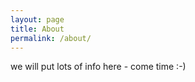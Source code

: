 ```yaml
---
layout: page
title: About
permalink: /about/
---
```


we will put lots of info here - come time :-)

